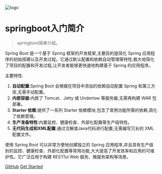 
![logo](https://spring.io/icons/icon-144x144.png?v=96334d577af708644f6f0495dd1c7bc8)

# springboot入门简介

> springboot简单介绍。

Spring Boot 是一个基于 Spring 框架的开发框架,主要目的是简化 Spring 应用程序的初始搭建以及开发过程。它通过默认配置和依赖自动管理等特性,极大地简化了项目的配置和开发过程,让开发者能够更快速地构建基于 Spring 的应用程序。

主要特性:

1. **自动配置**:Spring Boot 会根据在项目中添加的依赖自动配置 Spring 和第三方库,无需手动配置。
2. **内嵌容器**:内嵌了 Tomcat、Jetty 或 Undertow 等服务器,无需再构建 WAR 包部署。
3. **Starter 依赖**:提供了一系列 Starter 依赖模块,包含了常用功能所需的依赖,简化了依赖管理。
4. **生产准备特性**:内置监控、健康检查、外部化配置等生产级特性。
5. **无代码生成和XML配置**:通过注解或Java代码进行配置,无需编写冗长的 XML 配置文件。

使用 Spring Boot 可以非常方便地创建独立的 Spring 应用程序,并且具有生产级别的监控、健康检查、外部化配置等常用功能,大大提高了开发效率和应用的可维护性。它广泛应用于构建 RESTful Web 服务、微服务架构等场景。

[GitHub](https://dop-stx.github.io/)
[Get Started](p1.md)

